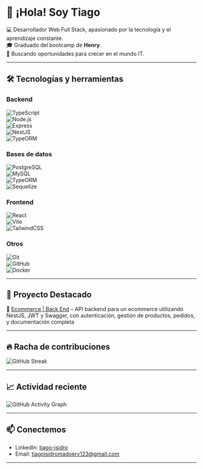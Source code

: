 # 👋 ¡Hola! Soy Tiago  

💻 Desarrollador Web Full Stack, apasionado por la tecnología y el aprendizaje constante.  
🎓 Graduado del bootcamp de **Henry**.  
🚀 Buscando oportunidades para crecer en el mundo IT.  

---

## 🛠️ Tecnologías y herramientas  

### Backend  
![TypeScript](https://img.shields.io/badge/TypeScript-3178C6?style=for-the-badge&logo=typescript&logoColor=white)  
![Node.js](https://img.shields.io/badge/Node.js-43853D?style=for-the-badge&logo=node.js&logoColor=white)  
![Express](https://img.shields.io/badge/Express-000000?style=for-the-badge&logo=express&logoColor=white)  
![NestJS](https://img.shields.io/badge/NestJS-E0234E?style=for-the-badge&logo=nestjs&logoColor=white)  
![TypeORM](https://img.shields.io/badge/TypeORM-FF5733?style=for-the-badge&logo=typeorm&logoColor=white)  

### Bases de datos  
![PostgreSQL](https://img.shields.io/badge/PostgreSQL-316192?style=for-the-badge&logo=postgresql&logoColor=white)  
![MySQL](https://img.shields.io/badge/MySQL-005C84?style=for-the-badge&logo=mysql&logoColor=white)  
![TypeORM](https://img.shields.io/badge/TypeORM-FF5733?style=for-the-badge&logo=typeorm&logoColor=white)  
![Sequelize](https://img.shields.io/badge/Sequelize-3B4D98?style=for-the-badge&logo=sequelize&logoColor=white)  

### Frontend  
![React](https://img.shields.io/badge/React-20232A?style=for-the-badge&logo=react&logoColor=61DAFB)  
![Vite](https://img.shields.io/badge/Vite-646CFF?style=for-the-badge&logo=vite&logoColor=FFD62E)  
![TailwindCSS](https://img.shields.io/badge/Tailwind_CSS-38B2AC?style=for-the-badge&logo=tailwind-css&logoColor=white)  

### Otros  
![Git](https://img.shields.io/badge/Git-F05033?style=for-the-badge&logo=git&logoColor=white)  
![GitHub](https://img.shields.io/badge/GitHub-181717?style=for-the-badge&logo=github&logoColor=white)  
![Docker](https://img.shields.io/badge/Docker-2496ED?style=for-the-badge&logo=docker&logoColor=white)  

---

## 📌 Proyecto Destacado
🔹 [Ecommerce | Back End](https://github.com/tiagoisi/ecommerce-tiagoisi) – API backend para un ecommerce utilizando NestJS, JWT y Swagger, con autenticación, gestión de productos, pedidos, y documentación completa

---

## 🔥 Racha de contribuciones  
![GitHub Streak](https://streak-stats.demolab.com?user=tiagoisi&theme=radical&hide_border=true)  

---

## 📈 Actividad reciente  
![GitHub Activity Graph](https://github-readme-activity-graph.vercel.app/graph?username=tiagoisi&theme=radical&hide_border=true)  

---

## 📫 Conectemos  
- LinkedIn: [tiago-isidro](https://www.linkedin.com/in/tiago-isidro/)  
- Email: tiagoisidromadoery123@gmail.com  

---
